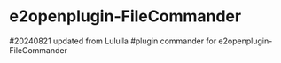 # e2openplugin-FileCommander
#20240821 updated from Lululla
#plugin commander for e2openplugin-FileCommander

